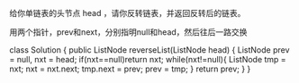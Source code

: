 给你单链表的头节点 head ，请你反转链表，并返回反转后的链表。

用两个指针，prev和next，分别指明null和head，然后往后一路交换


class Solution {
    public ListNode reverseList(ListNode head) {
        ListNode prev = null, nxt = head;
        if(nxt==null)return nxt;
        while(nxt!=null){
            ListNode tmp = nxt;
            nxt = nxt.next;
            tmp.next = prev;
            prev = tmp;
        }
        return prev;
    }
}
